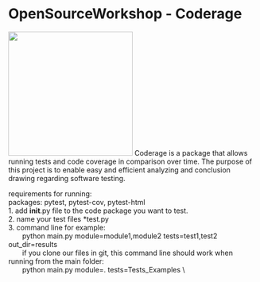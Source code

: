 # OpenSourceWorkshop - Coderage
<img src="https://github.com/shakedkialy/Coderage/blob/main/html_files/logo.png?raw=true" width="250"> 
Coderage is a package that allows running tests and code coverage in comparison over time.
The purpose of this project is to enable easy and efficient analyzing and conclusion drawing regarding software testing.


requirements for running: \
    packages: pytest, pytest-cov, pytest-html \
    1. add __init__.py file to the code package you want to test. \
    2. name your test files *test.py \
    3. command line for example: \
      python main.py module=module1,module2 tests=test1,test2 out_dir=results \
      if you clone our files in git, this command line should work when running from the main folder: \
      python main.py module=. tests=Tests_Examples \
